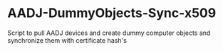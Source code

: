 # AADJ-DummyObjects-Sync-x509
Script to pull AADJ devices and create dummy computer objects and synchronize them with certificate hash's

